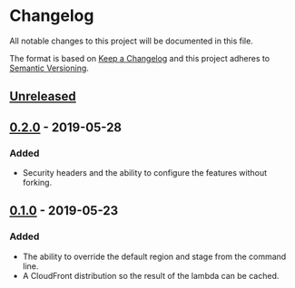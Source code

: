 # Changelog

All notable changes to this project will be documented in this file.

The format is based on [Keep a Changelog](http://keepachangelog.com/en/1.0.0/) and this project adheres to [Semantic Versioning](http://semver.org/spec/v2.0.0.html).

## [Unreleased]

## [0.2.0] - 2019-05-28

### Added

- Security headers and the ability to configure the features without forking.

## [0.1.0] - 2019-05-23

### Added

- The ability to override the default region and stage from the command line.
- A CloudFront distribution so the result of the lambda can be cached.

[unreleased]: https://github.com/CultureHQ/polyfill-lambda/compare/v0.2.0...HEAD
[0.2.0]: https://github.com/CultureHQ/polyfill-lambda/compare/v0.1.0...v0.2.0
[0.1.0]: https://github.com/CultureHQ/polyfill-lambda/compare/bef289...v0.1.0
